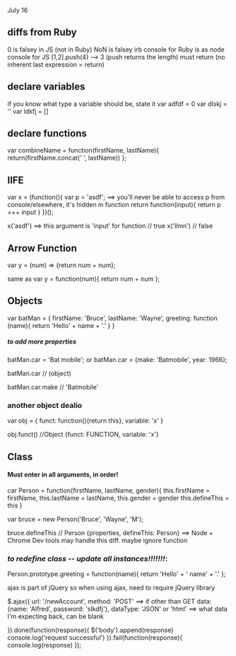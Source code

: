 July 16

## diffs from Ruby
0 is falsey in JS (not in Ruby)
NoN is falsey
irb console for Ruby is as node console for JS
[1,2].push(4)
--> 3 (push returns the length)
must return (no inherent last expression = return)

## declare variables
if you know what type a variable should be, state it
  var adfdf = 0
  var dlskj = ''
  var ldkfj = []

## declare functions
var combineName = function(firstName, lastName){
  return(firstName.concat(' ', lastName))
};

## IIFE
var x = (function(){
  var p = 'asdf';          ==> you'll never be able to access p from console/elsewhere, it's hidden in function
  return function(input){
  return p +++ input
  }
})();

x('asdf')  ==> this argument is 'input' for function
// true
x('llmn')
// false

## Arrow Function
var y = (num) => {return num + num};

same as var y = function(num){
  return num + num
};

## Objects
var batMan = {
  firstName: 'Bruce',
  lastName: 'Wayne',
  greeting: function (name){
  return 'Hello' + name + '.'
  }
}
##### to add more properties
batMan.car = 'Bat mobile';
  or
batMan.car = {make: 'Batmobile', year: 1966};

batMan.car
// (object)

batMan.car.make
// 'Batmobile'


### another object dealio
var obj = {
  funct: function(){return this},
  variable: 'x'
}

obj.funct()
//Object {funct: FUNCTION, variable: 'x'}


## Class
#### Must enter in all arguments, in order!

car Person = function(firstName, lastName, gender){
  this.firstName = firstName,
  this.lastName = lastName,
  this.gender = gender
  this.defineThis = this
}

var bruce = new Person('Bruce', 'Wayne', 'M');

bruce.defineThis
// Person {properties, defineThis: Person} ==> Node + Chrome Dev tools may handle this diff. maybe ignore function

### *to redefine class -- update all instances!!!!!!!*:

Person.prototype.greeting = function(name){
  return 'Hello' + ' name' + '.'
};

ajax is part of jQuery
so when using ajax, need to require jQuery library

$.ajax({
  url: '/newAccount',
  method: 'POST'                  ==> if other than GET
  data: {name: 'Alfred', password: 'slkdfj'},
  dataType: 'JSON'  or 'html'     ==> what data I'm expecting back, can be blank
<!-- }).done( this is what happens after call made ) -->
}).done(function(response){
  $('body').append(response)
  console.log('request successful')
}).fail(function(response){
  console.log(response)
});

















